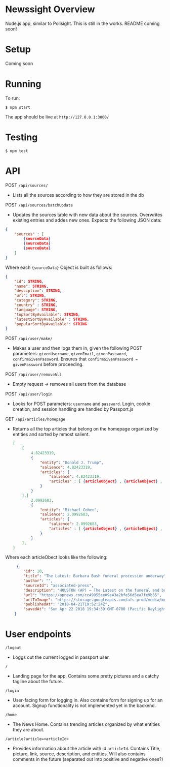# Newssight Overview
Node.js app, similar to Polisight. This is still in the works.
README coming soon!

# Setup

Coming soon

# Running
To run:

```
$ npm start
```

The app should be live at `http://127.0.0.1:3000/`

# Testing

```
$ npm test
```

# API 

POST `/api/sources/`
 - Lists all the sources according to how they are stored in the db

POST `/api/sources/batchUpdate`
 - Updates the sources table with new data about the sources. Overwrites existing entries and addes new ones. Expects the following JSON data:
 ```json
 {
     "sources" : [
         {sourceData}
         {sourceData}
         {sourceData}
     ]
 }
 ```
Where each `{sourceData}` Object is built as follows:
```json
{
    "id": STRING,
    "name": STRING,
    "desciption": STRING,
    "url": STRING,
    "category": STRING,
    "country" : STRING,
    "language": STRING,
    "topSortByAvailable": STRING,
    "latestSortByAvailable" : STRING,
    "popularSortByAvailable": STRING
}
```

POST `/api/user/make/`
 - Makes a user and then logs them in, given the following POST parameters: `givenUsername`, `givenEmail`, `givenPassword`, `confirmGivenPassword`. Ensures that `confirmGivenPassword = givenPassword` before proceeding.

POST `/api/user/removeAll`
 - Empty request -> removes all users from the database

POST `/api/user/login`
 - Looks for POST parameters: `username` and `password`. Login, cookie creation, and session handling are handled by Passport.js

GET `/api/articles/homepage`
 - Returns all the top articles that belong on the homepage organized by entities and sorted by mmost salient.
    ```json
    [
        [
            4.82423319,
            {
                "entity": "Donald J. Trump",
                "salience": 4.82423319,
                "articles": {
                    "salience": 4.82423319,
                    "articles" : [ {articleObject} , {articleObject} , {articleObject} ]
                }
            }
        ],[
            2.0992683,
            {
                "entity": "Michael Cohen",
                "salience": 2.0992683,
                "articles": {
                    "salience": 2.0992683,
                    "articles" : [ {articleObject} , {articleObject} , {articleObject} ]
                }
            }
        ],
    ] 
    ```
Where each articleObect looks like the following:
```json
     {
        "id": 10,
        "title": "The Latest: Barbara Bush funeral procession underway",
        "author": "",
        "sourceId": "associated-press",
        "description": "HOUSTON (AP) — The Latest on the funeral and burial of former first lady Barbara Bush (all times local): 2:45 p.m. A funeral procession is making its way to Texas A&amp;M University for the burial of former first lady Barbara Bush. Roughly 1,500 people attend…",
        "url": "https://apnews.com/cc49955ee09e43a2bfe56d5ea7fe9b35",
        "urlToImage": "https://storage.googleapis.com/afs-prod/media/media:c7e8fa53e17c489e9b1d9a4eb141415e/3000.jpeg",
        "publishedAt": "2018-04-21T19:52:24Z",
        "savedAt": "Sun Apr 22 2018 19:34:39 GMT-0700 (Pacific Daylight Time (Mexico))"
    }
```

# User endpoints
 `/logout`
 - Loggs out the current logged in passport user. 

 `/`
 - Landing page for the app. Contains some pretty pictures and a catchy tagline about the future. 

 `/login`
 - User-facing form for logging in. Also contains form for signing up for an account. Signup functionality is not implemented yet in the backend.

 `/home`
 - The News Home. Contains trending articles organized by what entities they are about.

 `/article?article=<articleId>`
 - Provides information about the article with id `articleId`. Contains Title, picture, link, source, description, and entities. Will also contains comments in the future (separated out into positive and negative ones?)
